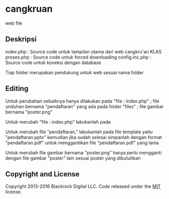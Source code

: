 # cangkruan
web file


## Deskripsi

index.php : Source code untuk tampilan utama dari web cangkru'an KLAS
proses.php : Source code untuk forced downloading
config.inc.php : Source code untuk koneksi dengan database

Tiap folder merupakan pendukung untuk web sesuai nama folder


## Editing

Untuk perubahan sebaiknya hanya dilakukan pada "file : index.php" ; file unduhan bernama "pendaftaran" yang ada pada folder "files" ; file gambar bernama "poster.png"

Untuk merubah "file : index.php" lakukanlah pada <!-- Page Content -->

Untuk merubah file "pendaftaran," lakukanlah pada file template yaitu "pendaftaran.pptx" kemudian jika sudah selesai simpanlah dengan format "pendaftaran.pdf" untuk menggantikan file "pendaftaran.pdf" yang lama

Untuk merubah file gambar bernama "poster.png" hanya perlu mengganti dengan file gambar "poster" lain sesuai poster yang dibutuhkan


## Copyright and License

Copyright 2013-2016 Blackrock Digital LLC. Code released under the [MIT](https://github.com/BlackrockDigital/startbootstrap-landing-page/blob/gh-pages/LICENSE) license.
